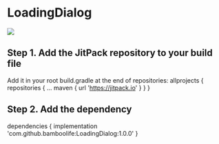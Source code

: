 # LoadingDialog
 [![](https://jitpack.io/v/bamboolife/LoadingDialog.svg)](https://jitpack.io/#bamboolife/LoadingDialog)
## Step 1. Add the JitPack repository to your build file
Add it in your root build.gradle at the end of repositories:
allprojects {
		repositories {
			...
			maven { url 'https://jitpack.io' }
		}
	}
 ## Step 2. Add the dependency
 dependencies {
	        implementation 'com.github.bamboolife:LoadingDialog:1.0.0'
	}
  

